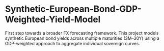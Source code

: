 # Synthetic-European-Bond-GDP-Weighted-Yield-Model
First step towards a broader FX forecasting framework. This project models synthetic European bond yields across multiple maturities (3M–30Y) using a GDP-weighted approach to aggregate individual sovereign curves.
